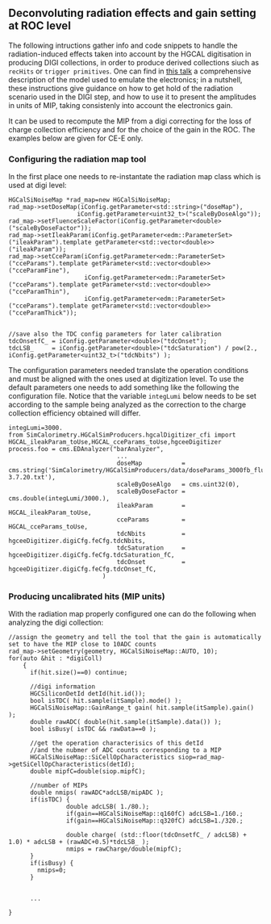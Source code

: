 ## Deconvoluting radiation effects and gain setting at ROC level

The following intructions gather info and code snippets to handle the radiation-induced effects taken into account by the HGCAL digitisation in producing DIGI collections,
in order to produce derived collections siuch as ```recHits``` or ```trigger primitives```.
One can find in [this talk](https://indico.cern.ch/event/933714/contributions/3924245/) a comprehensive description of the model used to emulate the electronics;
in a nutshell, these instructions give guidance on how to get hold of the radiation scenario used in the DIGI step, and how to use it to present the amplitudes in units of MIP, taking consistenly into account the electronics gain.

It can be used to recompute the MIP from a digi correcting for the loss of charge collection efficiency and for the choice of the gain in the ROC.
The examples below are given for CE-E only.



### Configuring the radiation map tool

In the first place one needs to re-instantate the radiation map class which is used at digi level:

```
HGCalSiNoiseMap *rad_map=new HGCalSiNoiseMap;
rad_map->setDoseMap(iConfig.getParameter<std::string>("doseMap"),
                   iConfig.getParameter<uint32_t>("scaleByDoseAlgo"));
rad_map->setFluenceScaleFactor(iConfig.getParameter<double>("scaleByDoseFactor"));
rad_map->setIleakParam(iConfig.getParameter<edm::ParameterSet>("ileakParam").template getParameter<std::vector<double>>("ileakParam"));
rad_map->setCceParam(iConfig.getParameter<edm::ParameterSet>("cceParams").template getParameter<std::vector<double>>("cceParamFine"),
                     iConfig.getParameter<edm::ParameterSet>("cceParams").template getParameter<std::vector<double>>("cceParamThin"),
                     iConfig.getParameter<edm::ParameterSet>("cceParams").template getParameter<std::vector<double>>("cceParamThick"));


//save also the TDC config parameters for later calibration
tdcOnsetfC_ = iConfig.getParameter<double>("tdcOnset");
tdcLSB_     = iConfig.getParameter<double>("tdcSaturation") / pow(2., iConfig.getParameter<uint32_t>("tdcNbits") );
```

The configuration parameters needed translate the operation conditions and must be aligned with the ones used at digitization level.
To use the default parameters one needs to add something like the following the configuration file.
Notice that the variable `integLumi` below needs to be set according to the sample being analyzed as the correction to the charge collection 
efficiency obtained will differ.

```
integLumi=3000.
from SimCalorimetry.HGCalSimProducers.hgcalDigitizer_cfi import HGCAL_ileakParam_toUse,HGCAL_cceParams_toUse,hgceeDigitizer
process.foo = cms.EDAnalyzer("barAnalyzer",
                              ...
                              doseMap           = cms.string('SimCalorimetry/HGCalSimProducers/data/doseParams_3000fb_fluka-3.7.20.txt'),
                              scaleByDoseAlgo   = cms.uint32(0),
                              scaleByDoseFactor = cms.double(integLumi/3000.),
                              ileakParam        = HGCAL_ileakParam_toUse,
                              cceParams         = HGCAL_cceParams_toUse,
                              tdcNbits          = hgceeDigitizer.digiCfg.feCfg.tdcNbits,
                              tdcSaturation     = hgceeDigitizer.digiCfg.feCfg.tdcSaturation_fC,
                              tdcOnset          = hgceeDigitizer.digiCfg.feCfg.tdcOnset_fC,
                          )
```

### Producing uncalibrated hits (MIP units)

With the radiation map properly configured one can do the following when analyzing the digi collection:

```
//assign the geometry and tell the tool that the gain is automatically set to have the MIP close to 10ADC counts
rad_map->setGeometry(geometry, HGCalSiNoiseMap::AUTO, 10);
for(auto &hit : *digiColl)
    {
      if(hit.size()==0) continue;

      //digi information
      HGCSiliconDetId detId(hit.id());
      bool isTDC( hit.sample(itSample).mode() );
      HGCalSiNoiseMap::GainRange_t gain( hit.sample(itSample).gain() );
      double rawADC( double(hit.sample(itSample).data()) );
      bool isBusy( isTDC && rawData==0 );

      //get the operation characterisics of this detId
      //and the nubmer of ADC counts corresponding to a MIP
      HGCalSiNoiseMap::SiCellOpCharacteristics siop=rad_map->getSiCellOpCharacteristics(detId);
      double mipfC=double(siop.mipfC);

      //number of MIPs
      double nmips( rawADC*adcLSB/mipADC );
      if(isTDC) {
                double adcLSB( 1./80.);
                if(gain==HGCalSiNoiseMap::q160fC) adcLSB=1./160.;
                if(gain==HGCalSiNoiseMap::q320fC) adcLSB=1./320.;
                 
                double charge( (std::floor(tdcOnsetfC_ / adcLSB) + 1.0) * adcLSB + (rawADC+0.5)*tdcLSB_ );
                nmips = rawCharge/double(mipfC);
      }
      if(isBusy) {
        nmips=0;
      }


      ...

}
```
